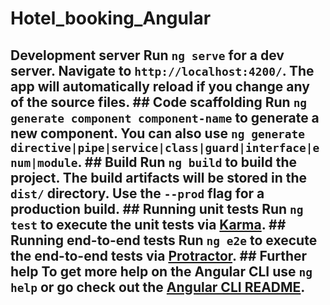 # Hotel_booking_Angular
## Development server  Run `ng serve` for a dev server. Navigate to `http://localhost:4200/`. The app will automatically reload if you change any of the source files.  ## Code scaffolding  Run `ng generate component component-name` to generate a new component. You can also use `ng generate directive|pipe|service|class|guard|interface|enum|module`.  ## Build  Run `ng build` to build the project. The build artifacts will be stored in the `dist/` directory. Use the `--prod` flag for a production build.  ## Running unit tests  Run `ng test` to execute the unit tests via [Karma](https://karma-runner.github.io).  ## Running end-to-end tests  Run `ng e2e` to execute the end-to-end tests via [Protractor](http://www.protractortest.org/).  ## Further help  To get more help on the Angular CLI use `ng help` or go check out the [Angular CLI README](https://github.com/angular/angular-cli/blob/master/README.md).
